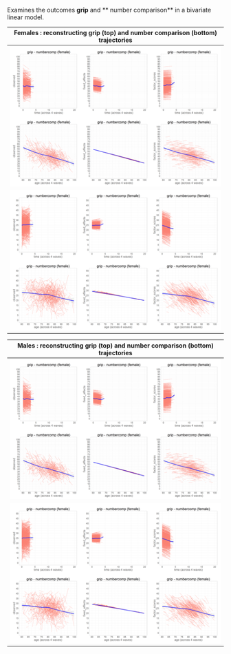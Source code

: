 Examines the outcomes **grip** and ** number comparison** in a bivariate linear model. 

|Females : reconstructing grip (top) and number comparison (bottom) trajectories  |
|---|
|![](https://raw.githubusercontent.com/IALSA/wave-inclusion/master/reports/kb_fans_waves/grip_numbercomp/grip(X)_numbercomp_women.gif)  |
|![](https://raw.githubusercontent.com/IALSA/wave-inclusion/master/reports/kb_fans_waves/grip_numbercomp/grip_numbercomp(X)_women.gif) |



|Males : reconstructing grip (top) and number comparison (bottom) trajectories  |
|---|
|![](https://raw.githubusercontent.com/IALSA/wave-inclusion/master/reports/kb_fans_waves/grip_numbercomp/grip(X)_numbercomp_women.gif)  |
|![](https://raw.githubusercontent.com/IALSA/wave-inclusion/master/reports/kb_fans_waves/grip_numbercomp/grip_numbercomp(X)_women.gif) |



